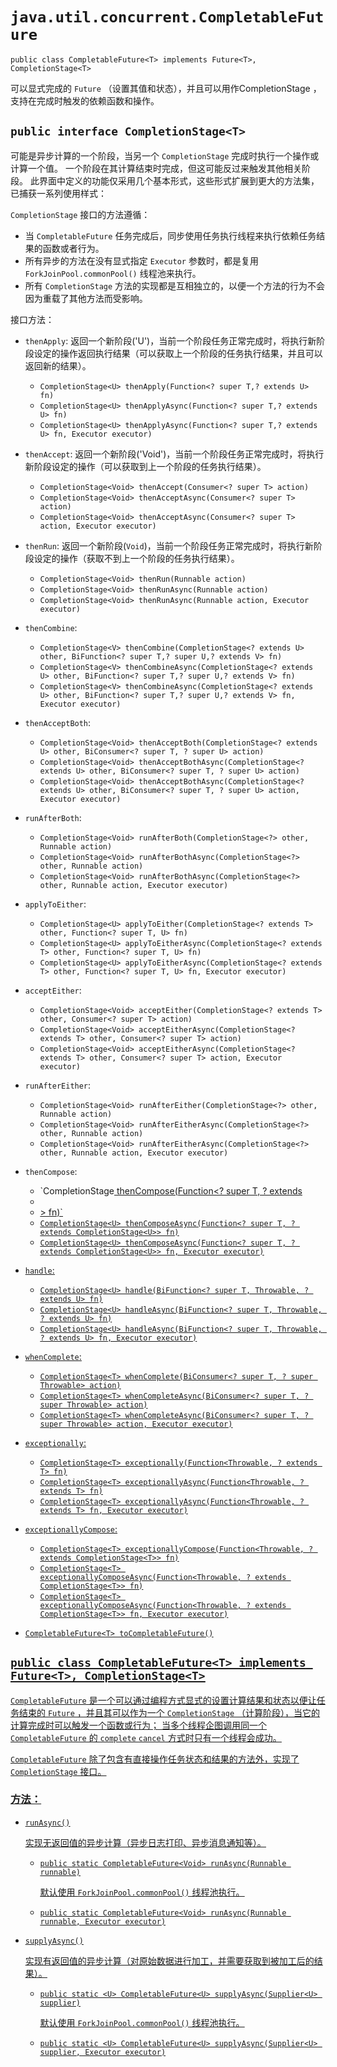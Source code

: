 # `java.util.concurrent.CompletableFuture`

`public class CompletableFuture<T> implements Future<T>, CompletionStage<T>`

可以显式完成的 `Future` （设置其值和状态），并且可以用作CompletionStage ，支持在完成时触发的依赖函数和操作。

## `public interface CompletionStage<T>`

可能是异步计算的一个阶段，当另一个 `CompletionStage` 完成时执行一个操作或计算一个值。
一个阶段在其计算结束时完成，但这可能反过来触发其他相关阶段。
此界面中定义的功能仅采用几个基本形式，这些形式扩展到更大的方法集，已捕获一系列使用样式：

`CompletionStage` 接口的方法遵循：

* 当 `CompletableFuture` 任务完成后，同步使用任务执行线程来执行依赖任务结果的函数或者行为。
* 所有异步的方法在没有显式指定 `Executor` 参数时，都是复用 `ForkJoinPool.commonPool()` 线程池来执行。
* 所有 `CompletionStage` 方法的实现都是互相独立的，以便一个方法的行为不会因为重载了其他方法而受影响。

接口方法：

* `thenApply`: 返回一个新阶段('U')，当前一个阶段任务正常完成时，将执行新阶段设定的操作返回执行结果（可以获取上一个阶段的任务执行结果，并且可以返回新的结果）。
  * `CompletionStage<U> thenApply(Function<? super T,? extends U> fn)`
  * `CompletionStage<U> thenApplyAsync(Function<? super T,? extends U> fn)`
  * `CompletionStage<U> thenApplyAsync(Function<? super T,? extends U> fn, Executor executor)`

* `thenAccept`: 返回一个新阶段('Void')，当前一个阶段任务正常完成时，将执行新阶段设定的操作（可以获取到上一个阶段的任务执行结果）。
  * `CompletionStage<Void> thenAccept(Consumer<? super T> action)`
  * `CompletionStage<Void> thenAcceptAsync(Consumer<? super T> action)`
  * `CompletionStage<Void> thenAcceptAsync(Consumer<? super T> action, Executor executor)`

* `thenRun`: 返回一个新阶段(`Void`)，当前一个阶段任务正常完成时，将执行新阶段设定的操作（获取不到上一个阶段的任务执行结果）。
  * `CompletionStage<Void> thenRun(Runnable action)`
  * `CompletionStage<Void> thenRunAsync(Runnable action)`
  * `CompletionStage<Void> thenRunAsync(Runnable action, Executor executor)`

* `thenCombine`:
  * `CompletionStage<V> thenCombine(CompletionStage<? extends U> other, BiFunction<? super T,? super U,? extends V> fn)`
  * `CompletionStage<V> thenCombineAsync(CompletionStage<? extends U> other, BiFunction<? super T,? super U,? extends V> fn)`
  * `CompletionStage<V> thenCombineAsync(CompletionStage<? extends U> other, BiFunction<? super T,? super U,? extends V> fn, Executor executor)`

* `thenAcceptBoth`:
  * `CompletionStage<Void> thenAcceptBoth(CompletionStage<? extends U> other, BiConsumer<? super T, ? super U> action)`
  * `CompletionStage<Void> thenAcceptBothAsync(CompletionStage<? extends U> other, BiConsumer<? super T, ? super U> action)`
  * `CompletionStage<Void> thenAcceptBothAsync(CompletionStage<? extends U> other, BiConsumer<? super T, ? super U> action, Executor executor)`

* `runAfterBoth`:
  * `CompletionStage<Void> runAfterBoth(CompletionStage<?> other, Runnable action)`
  * `CompletionStage<Void> runAfterBothAsync(CompletionStage<?> other, Runnable action)`
  * `CompletionStage<Void> runAfterBothAsync(CompletionStage<?> other, Runnable action, Executor executor)`

* `applyToEither`:
  * `CompletionStage<U> applyToEither(CompletionStage<? extends T> other, Function<? super T, U> fn)`
  * `CompletionStage<U> applyToEitherAsync(CompletionStage<? extends T> other, Function<? super T, U> fn)`
  * `CompletionStage<U> applyToEitherAsync(CompletionStage<? extends T> other, Function<? super T, U> fn, Executor executor)`

* `acceptEither`:
  * `CompletionStage<Void> acceptEither(CompletionStage<? extends T> other, Consumer<? super T> action)`
  * `CompletionStage<Void> acceptEitherAsync(CompletionStage<? extends T> other, Consumer<? super T> action)`
  * `CompletionStage<Void> acceptEitherAsync(CompletionStage<? extends T> other, Consumer<? super T> action, Executor executor)`

* `runAfterEither`:
  * `CompletionStage<Void> runAfterEither(CompletionStage<?> other, Runnable action)`
  * `CompletionStage<Void> runAfterEitherAsync(CompletionStage<?> other, Runnable action)`
  * `CompletionStage<Void> runAfterEitherAsync(CompletionStage<?> other, Runnable action, Executor executor)`

* `thenCompose`:
  * `CompletionStage<U> thenCompose(Function<? super T, ? extends 
  * 
  * <U>> fn)`
  * `CompletionStage<U> thenComposeAsync(Function<? super T, ? extends CompletionStage<U>> fn)`
  * `CompletionStage<U> thenComposeAsync(Function<? super T, ? extends CompletionStage<U>> fn, Executor executor)`

* `handle`:
  * `CompletionStage<U> handle(BiFunction<? super T, Throwable, ? extends U> fn)`
  * `CompletionStage<U> handleAsync(BiFunction<? super T, Throwable, ? extends U> fn)`
  * `CompletionStage<U> handleAsync(BiFunction<? super T, Throwable, ? extends U> fn, Executor executor)`

* `whenComplete`:
  * `CompletionStage<T> whenComplete(BiConsumer<? super T, ? super Throwable> action)`
  * `CompletionStage<T> whenCompleteAsync(BiConsumer<? super T, ? super Throwable> action)`
  * `CompletionStage<T> whenCompleteAsync(BiConsumer<? super T, ? super Throwable> action, Executor executor)`

* `exceptionally`:
  * `CompletionStage<T> exceptionally(Function<Throwable, ? extends T> fn)`
  * `CompletionStage<T> exceptionallyAsync(Function<Throwable, ? extends T> fn)`
  * `CompletionStage<T> exceptionallyAsync(Function<Throwable, ? extends T> fn, Executor executor)`

* `exceptionallyCompose`:
  * `CompletionStage<T> exceptionallyCompose(Function<Throwable, ? extends CompletionStage<T>> fn)`
  * `CompletionStage<T> exceptionallyComposeAsync(Function<Throwable, ? extends CompletionStage<T>> fn)`
  * `CompletionStage<T> exceptionallyComposeAsync(Function<Throwable, ? extends CompletionStage<T>> fn, Executor executor)`

* `CompletableFuture<T> toCompletableFuture()`

## `public class CompletableFuture<T> implements Future<T>, CompletionStage<T>`

`CompletableFuture` 是一个可以通过编程方式显式的设置计算结果和状态以便让任务结束的 `Future` ，并且其可以作为一个 `CompletionStage` （计算阶段），当它的计算完成时可以触发一个函数或行为；
当多个线程企图调用同一个 `CompletableFuture` 的 `complete` `cancel` 方式时只有一个线程会成功。

`CompletableFuture` 除了包含有直接操作任务状态和结果的方法外，实现了 `CompletionStage` 接口。

### 方法：
* `runAsync()`

  实现无返回值的异步计算（异步日志打印、异步消息通知等）。
  * `public static CompletableFuture<Void> runAsync(Runnable runnable)`

    默认使用 `ForkJoinPool.commonPool()` 线程池执行。

  * `public static CompletableFuture<Void> runAsync(Runnable runnable, Executor executor)`

* `supplyAsync()`

  实现有返回值的异步计算（对原始数据进行加工，并需要获取到被加工后的结果）。
  * `public static <U> CompletableFuture<U> supplyAsync(Supplier<U> supplier)`

    默认使用 `ForkJoinPool.commonPool()` 线程池执行。

  * `public static <U> CompletableFuture<U> supplyAsync(Supplier<U> supplier, Executor executor)`
